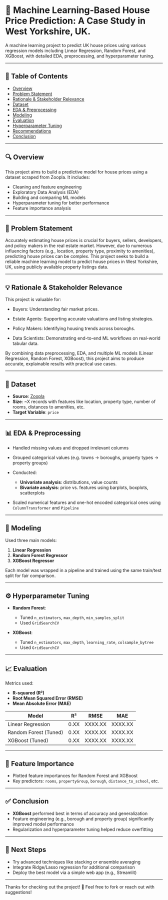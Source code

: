 # 🏡 Machine Learning-Based House Price Prediction: A Case Study in West Yorkshire, UK.

A machine learning project to predict UK house prices using various regression models including Linear Regression, Random Forest, and XGBoost, with detailed EDA, preprocessing, and hyperparameter tuning.

---

## 📌 Table of Contents

* [Overview](#overview)
* [Problem Statement](#problem-statement)
* [Rationale & Stakeholder Relevance](#rationale-stakeholder-elevance)
* [Dataset](#dataset)
* [EDA & Preprocessing](#eda--preprocessing)
* [Modeling](#modeling)
* [Evaluation](#evaluation)
* [Hyperparameter Tuning](#hyperparameter-tuning)
* [Recommendations](#recommendations)
* [Conclusion](#conclusion)

---

## 🔍 Overview

This project aims to build a predictive model for house prices using a dataset scraped from Zoopla. It includes:

* Cleaning and feature engineering
* Exploratory Data Analysis (EDA)
* Building and comparing ML models
* Hyperparameter tuning for better performance
* Feature importance analysis

---

## 📌 Problem Statement

Accurately estimating house prices is crucial for buyers, sellers, developers, and policy makers in the real estate market. However, due to numerous influencing factors (e.g., location, property type, proximity to amenities), predicting house prices can be complex. This project seeks to build a reliable machine learning model to predict house prices in West Yorkshire, UK, using publicly available property listings data.

---

## 💡 Rationale & Stakeholder Relevance

This project is valuable for:

- Buyers: Understanding fair market prices.

- Estate Agents: Supporting accurate valuations and listing strategies.

- Policy Makers: Identifying housing trends across boroughs.

- Data Scientists: Demonstrating end-to-end ML workflows on real-world tabular data.

By combining data preprocessing, EDA, and multiple ML models (Linear Regression, Random Forest, XGBoost), this project aims to produce accurate, explainable results with practical use cases.

---

## 📂 Dataset

* **Source**: [Zoopla](https://www.zoopla.co.uk/)
* **Size**: \~X records with features like location, property type, number of rooms, distances to amenities, etc.
* **Target Variable**: `price`

---

## 📊 EDA & Preprocessing

* Handled missing values and dropped irrelevant columns
* Grouped categorical values (e.g. towns → boroughs, property types → property groups)
* Conducted:

  * **Univariate analysis**: distributions, value counts
  * **Bivariate analysis**: price vs. features using barplots, boxplots, scatterplots
* Scaled numerical features and one-hot encoded categorical ones using `ColumnTransformer` and `Pipeline`

---

## 🤖 Modeling

Used three main models:

1. **Linear Regression**
2. **Random Forest Regressor**
3. **XGBoost Regressor**

Each model was wrapped in a pipeline and trained using the same train/test split for fair comparison.

---

## ⚙️ Hyperparameter Tuning

* **Random Forest**:

  * Tuned `n_estimators`, `max_depth`, `min_samples_split`
  * Used `GridSearchCV`
* **XGBoost**:

  * Tuned `n_estimators`, `max_depth`, `learning_rate`, `colsample_bytree`
  * Used `GridSearchCV`

---

## 📈 Evaluation

Metrics used:

* **R-squared (R²)**
* **Root Mean Squared Error (RMSE)**
* **Mean Absolute Error (MAE)**

| Model                 | R²   | RMSE    | MAE     |
| --------------------- | ---- | ------- | ------- |
| Linear Regression     | 0.XX | XXXX.XX | XXXX.XX |
| Random Forest (Tuned) | 0.XX | XXXX.XX | XXXX.XX |
| XGBoost (Tuned)       | 0.XX | XXXX.XX | XXXX.XX |

---

## 🧪 Feature Importance

* Plotted feature importances for Random Forest and XGBoost
* Key predictors: `rooms`, `propertyGroup`, `borough`, `distance_to_school`, etc.

---

## ✅ Conclusion

* **XGBoost** performed best in terms of accuracy and generalization
* Feature engineering (e.g., borough and property group) significantly improved model performance
* Regularization and hyperparameter tuning helped reduce overfitting

---

## 🚀 Next Steps

* Try advanced techniques like stacking or ensemble averaging
* Integrate Ridge/Lasso regression for additional comparison
* Deploy the best model via a simple web app (e.g., Streamlit)

---

Thanks for checking out the project! 🚀 Feel free to fork or reach out with suggestions!
